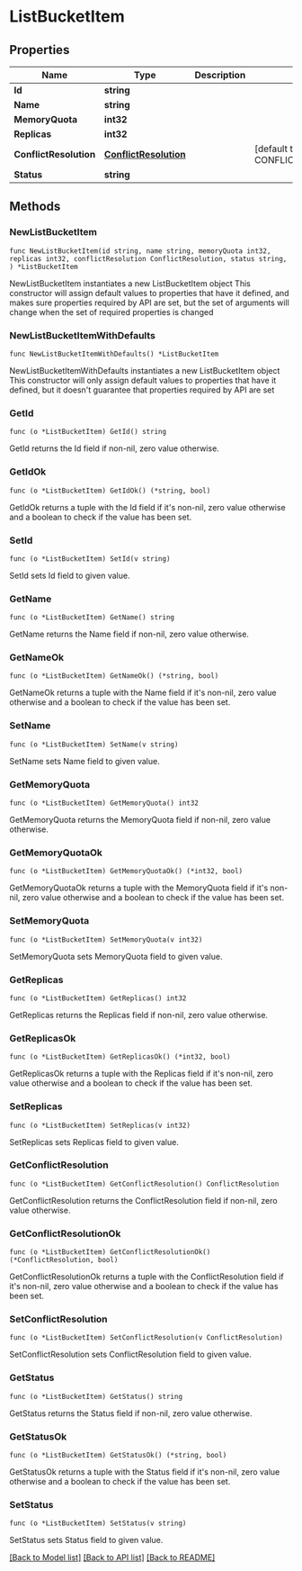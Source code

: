 # ListBucketItem

## Properties

Name | Type | Description | Notes
------------ | ------------- | ------------- | -------------
**Id** | **string** |  | 
**Name** | **string** |  | 
**MemoryQuota** | **int32** |  | 
**Replicas** | **int32** |  | 
**ConflictResolution** | [**ConflictResolution**](ConflictResolution.md) |  | [default to CONFLICTRESOLUTION_SEQNO]
**Status** | **string** |  | 

## Methods

### NewListBucketItem

`func NewListBucketItem(id string, name string, memoryQuota int32, replicas int32, conflictResolution ConflictResolution, status string, ) *ListBucketItem`

NewListBucketItem instantiates a new ListBucketItem object
This constructor will assign default values to properties that have it defined,
and makes sure properties required by API are set, but the set of arguments
will change when the set of required properties is changed

### NewListBucketItemWithDefaults

`func NewListBucketItemWithDefaults() *ListBucketItem`

NewListBucketItemWithDefaults instantiates a new ListBucketItem object
This constructor will only assign default values to properties that have it defined,
but it doesn't guarantee that properties required by API are set

### GetId

`func (o *ListBucketItem) GetId() string`

GetId returns the Id field if non-nil, zero value otherwise.

### GetIdOk

`func (o *ListBucketItem) GetIdOk() (*string, bool)`

GetIdOk returns a tuple with the Id field if it's non-nil, zero value otherwise
and a boolean to check if the value has been set.

### SetId

`func (o *ListBucketItem) SetId(v string)`

SetId sets Id field to given value.


### GetName

`func (o *ListBucketItem) GetName() string`

GetName returns the Name field if non-nil, zero value otherwise.

### GetNameOk

`func (o *ListBucketItem) GetNameOk() (*string, bool)`

GetNameOk returns a tuple with the Name field if it's non-nil, zero value otherwise
and a boolean to check if the value has been set.

### SetName

`func (o *ListBucketItem) SetName(v string)`

SetName sets Name field to given value.


### GetMemoryQuota

`func (o *ListBucketItem) GetMemoryQuota() int32`

GetMemoryQuota returns the MemoryQuota field if non-nil, zero value otherwise.

### GetMemoryQuotaOk

`func (o *ListBucketItem) GetMemoryQuotaOk() (*int32, bool)`

GetMemoryQuotaOk returns a tuple with the MemoryQuota field if it's non-nil, zero value otherwise
and a boolean to check if the value has been set.

### SetMemoryQuota

`func (o *ListBucketItem) SetMemoryQuota(v int32)`

SetMemoryQuota sets MemoryQuota field to given value.


### GetReplicas

`func (o *ListBucketItem) GetReplicas() int32`

GetReplicas returns the Replicas field if non-nil, zero value otherwise.

### GetReplicasOk

`func (o *ListBucketItem) GetReplicasOk() (*int32, bool)`

GetReplicasOk returns a tuple with the Replicas field if it's non-nil, zero value otherwise
and a boolean to check if the value has been set.

### SetReplicas

`func (o *ListBucketItem) SetReplicas(v int32)`

SetReplicas sets Replicas field to given value.


### GetConflictResolution

`func (o *ListBucketItem) GetConflictResolution() ConflictResolution`

GetConflictResolution returns the ConflictResolution field if non-nil, zero value otherwise.

### GetConflictResolutionOk

`func (o *ListBucketItem) GetConflictResolutionOk() (*ConflictResolution, bool)`

GetConflictResolutionOk returns a tuple with the ConflictResolution field if it's non-nil, zero value otherwise
and a boolean to check if the value has been set.

### SetConflictResolution

`func (o *ListBucketItem) SetConflictResolution(v ConflictResolution)`

SetConflictResolution sets ConflictResolution field to given value.


### GetStatus

`func (o *ListBucketItem) GetStatus() string`

GetStatus returns the Status field if non-nil, zero value otherwise.

### GetStatusOk

`func (o *ListBucketItem) GetStatusOk() (*string, bool)`

GetStatusOk returns a tuple with the Status field if it's non-nil, zero value otherwise
and a boolean to check if the value has been set.

### SetStatus

`func (o *ListBucketItem) SetStatus(v string)`

SetStatus sets Status field to given value.



[[Back to Model list]](../README.md#documentation-for-models) [[Back to API list]](../README.md#documentation-for-api-endpoints) [[Back to README]](../README.md)


